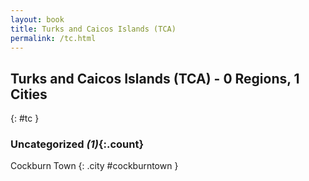 ```yaml
---
layout: book
title: Turks and Caicos Islands (TCA)
permalink: /tc.html
---
```


## Turks and Caicos Islands (TCA) - 0 Regions, 1 Cities
{: #tc }





### Uncategorized _(1)_{:.count}


Cockburn Town  {: .city #cockburntown } <br>


 
